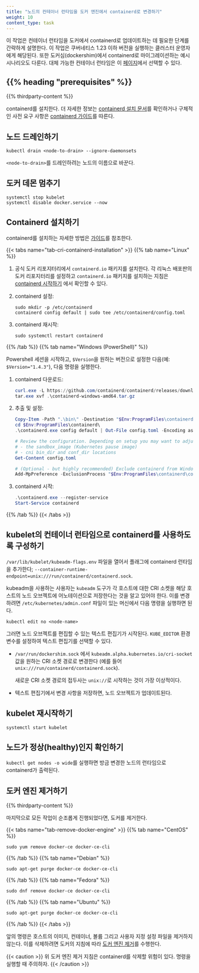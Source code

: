 ```yaml
---
title: "노드의 컨테이너 런타임을 도커 엔진에서 containerd로 변경하기"
weight: 10
content_type: task 
---
```


이 작업은 컨테이너 런타임을 도커에서 containerd로 업데이트하는 데 필요한 단계를 간략하게 설명한다. 이
작업은 쿠버네티스 1.23 이하 버전을 실행하는 클러스터 운영자에게 해당된다. 또한 도커심(dockershim)에서
containerd로 마이그레이션하는 예시 시나리오도 다룬다. 대체 가능한 컨테이너 런타임은
이 [페이지](/ko/docs/setup/production-environment/container-runtimes/)에서 선택할 수 있다.

## {{% heading "prerequisites" %}}

{{% thirdparty-content %}}

containerd를 설치한다. 더 자세한 정보는
[containerd 설치 문서](https://containerd.io/docs/getting-started/)를 확인하거나
구체적인 사전 요구 사항은
[containerd 가이드](/ko/docs/setup/production-environment/container-runtimes/#containerd)를 따른다.

## 노드 드레인하기

```shell
kubectl drain <node-to-drain> --ignore-daemonsets
```

`<node-to-drain>`를 드레인하려는 노드의 이름으로 바꾼다.

## 도커 데몬 멈추기

```shell
systemctl stop kubelet
systemctl disable docker.service --now
```

## Containerd 설치하기

containerd를 설치하는 자세한 방법은
[가이드](/ko/docs/setup/production-environment/container-runtimes/#containerd)를 참조한다.

{{< tabs name="tab-cri-containerd-installation" >}}
{{% tab name="Linux" %}}

1. 공식 도커 리포지터리에서 `containerd.io` 패키지를 설치한다. 
   각 리눅스 배포판의 도커 리포지터리를 설정하고 `containerd.io` 패키지를 설치하는
   지침은 [containerd 시작하기](https://github.com/containerd/containerd/blob/main/docs/getting-started.md) 
   에서 확인할 수 있다.

1. containerd 설정:

   ```shell
   sudo mkdir -p /etc/containerd
   containerd config default | sudo tee /etc/containerd/config.toml
   ```
1. containerd 재시작:

   ```shell
   sudo systemctl restart containerd
   ```
{{% /tab %}}
{{% tab name="Windows (PowerShell)" %}}

Powershell 세션을 시작하고, `$Version`을 원하는 버전으로 설정한 다음(예: `$Version="1.4.3"`),
다음 명령을 실행한다.

1. containerd 다운로드:

   ```powershell
   curl.exe -L https://github.com/containerd/containerd/releases/download/v$Version/containerd-$Version-windows-amd64.tar.gz -o containerd-windows-amd64.tar.gz
   tar.exe xvf .\containerd-windows-amd64.tar.gz
   ```

2. 추출 및 설정:

   ```powershell
   Copy-Item -Path ".\bin\" -Destination "$Env:ProgramFiles\containerd" -Recurse -Force
   cd $Env:ProgramFiles\containerd\
   .\containerd.exe config default | Out-File config.toml -Encoding ascii

   # Review the configuration. Depending on setup you may want to adjust:
   # - the sandbox_image (Kubernetes pause image)
   # - cni bin_dir and conf_dir locations
   Get-Content config.toml

   # (Optional - but highly recommended) Exclude containerd from Windows Defender Scans
   Add-MpPreference -ExclusionProcess "$Env:ProgramFiles\containerd\containerd.exe"
   ```

3. containerd 시작:

   ```powershell
   .\containerd.exe --register-service
   Start-Service containerd
   ```

{{% /tab %}}
{{< /tabs >}}

## kubelet의 컨테이너 런타임으로 containerd를 사용하도록 구성하기

`/var/lib/kubelet/kubeadm-flags.env` 파일을 열어서 플래그에 containerd 런타임을 추가한다;
`--container-runtime-endpoint=unix:///run/containerd/containerd.sock`.

kubeadm을 사용하는 사용자는 `kubeadm` 도구가 각 호스트에 대한
CRI 소켓을 해당 호스트의 노드 오브젝트에 어노테이션으로 저장한다는 것을 알고 있어야 한다. 이를
변경하려면 `/etc/kubernetes/admin.conf` 파일이 있는 머신에서 다음 명령을 실행하면 된다.

```shell
kubectl edit no <node-name>
```

그러면 노드 오브젝트를 편집할 수 있는 텍스트 편집기가 시작된다.
`KUBE_EDITOR` 환경 변수를 설정하여 텍스트 편집기를 선택할 수 있다.

- `/var/run/dockershim.sock` 에서 `kubeadm.alpha.kubernetes.io/cri-socket` 값을
  원하는 CRI 소켓 경로로 변경한다 (예를 들어 `unix:///run/containerd/containerd.sock`).
   
  새로운 CRI 소켓 경로의 접두사는 `unix://`로 시작하는 것이 가장 이상적이다.

- 텍스트 편집기에서 변경 사항을 저장하면, 노드 오브젝트가 업데이트된다.

## kubelet 재시작하기

```shell
systemctl start kubelet
```

## 노드가 정상(healthy)인지 확인하기

`kubectl get nodes -o wide`를 실행하면 방금 변경한 노드의 런타임으로 containerd가 출력된다.

## 도커 엔진 제거하기

{{% thirdparty-content %}}

마지막으로 모든 작업이 순조롭게 진행되었다면, 도커를 제거한다.

{{< tabs name="tab-remove-docker-engine" >}}
{{% tab name="CentOS" %}}

```shell
sudo yum remove docker-ce docker-ce-cli
```
{{% /tab %}}
{{% tab name="Debian" %}}

```shell
sudo apt-get purge docker-ce docker-ce-cli
```
{{% /tab %}}
{{% tab name="Fedora" %}}

```shell
sudo dnf remove docker-ce docker-ce-cli
```
{{% /tab %}}
{{% tab name="Ubuntu" %}}

```shell
sudo apt-get purge docker-ce docker-ce-cli
```
{{% /tab %}}
{{< /tabs >}}

앞의 명령은 호스트의 이미지, 컨테이너, 볼륨 그리고 사용자 지정 설정 파일을 제거하지 않는다.
이를 삭제하려면 도커의 지침에 따라 [도커 엔진 제거](https://docs.docker.com/engine/install/ubuntu/#uninstall-docker-engine)를 수행한다.

{{< caution >}}
위 도커 엔진 제거 지침은 containerd를 삭제할 위험이 있다. 명령을 실행할 때 주의하자.
{{< /caution >}}
